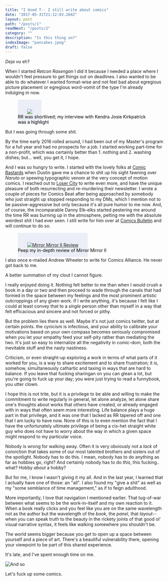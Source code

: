 ```yaml
---
title: "I Used T-- I still write about comics"
date: "2017-05-31T21:12:03.284Z"
layout: post
path: "/posts/1"
readNext: "/posts/2"
category: ""
description: "Is this thing on?"
indexImage: "pancakes.jpeg"
draft: false
---
```


_Deja vu_ eh?

When I started _Retcon Rasengan_ I did it because I needed a place where I wouldn't feel pressure to get things out on deadlines.  I also wanted to be able to do whatever I wanted format-wise and not feel bad about egregious picture placement or egregious word-vomit of the type I'm already indulging in now.

<div style="">
  <figure class="floatCenter">
    <a target='_blank' href="http://retconrasengan.blogspot.com/2016/04/hand-sewn-domestic-female-aesthetic.html">
      <img class="linkImage" style="max-height: 380px;padding: 30px; background-color: rgba(92,107,192, 0.1);border-radius: 3px;" src="https://2.bp.blogspot.com/-0ipM8FHFpYo/VxaLuN9yRqI/AAAAAAAAFuM/mncK6PMa-Ccscl8Z1mgBgBltXv5Eu6TWQCKgB/w1200-h630-p-k-no-nu/kendrafemaleaestetic.png">
    </a>
    <figcaption style="color: black;margin-top: -30px;">RR was shortlived; my interview with Kendra Josie Kirkpatrick was a highlight</figcaption>
  </figure>
</div>

But I was going through some shit.

By the time early 2016 rolled around, I had been out of my Master's program for a full year and had no prospects for a job.  I started working part-time for a non-profit, which was certainly better than 1. nothing and 2. washing dishes; but... well, you get it, I hope.

And I was so hungry to write. I started with the lovely folks at <a target='_blank' href='http://comicbastards.com'>Comic Bastards</a> when Dustin gave me a chance to shit up his sight fawning over _Naruto_ or spewing typographic venom at the very concept of motion comics.  I reached out to <a target='_blank' href='http://loser-city.com'>Loser City</a> to write even more, and have the unique pleasure of both resurrecting and re-murdering their newsletter.  I wrote a couple of pieces for Comics Beat after being approached by somebody who just straight up stopped responding to my DMs, which I mention not to be passive-aggressive but only because it's all pure humor to me now.  And, of course, the incomparable Danny Elk-elks started pestering me around the time RR was burning up in the atmosphere, pelting me with the absolute weirdest shit I had ever seen.  I still write for him over at <a target='_blank' href='http://comicsbulletin.com'>Comics Bulletin</a> and will continue to do so.  

<div style="">
  <figure class="floatCenter">
    <a target='_blank' href="http://comicsbulletin.com/tiny-pages-made-ashes-51917-mirror-mirror-ii/">
    <img style="padding: 30px; background-color: rgba(92,107,192, 0.1); max-height: 480px;border-radius: 3px;" src="https://i2.wp.com/comicsbulletin.com/wp-content/uploads/2017/05/Mirror-Mirror-II-cover.jpg?fit=798%2C1200" alt="Mirror Mirror II Review">
    </a>
    <figcaption style="color:black;margin-top:-30px;">Peep my in-depth review of Mirror Mirror II</figcaption>
  </figure>
</div>

I also once e-mailed Andrew Wheeler to write for Comics Alliance.  He never got back to me.  

A better summation of my clout I cannot figure.

I really enjoyed doing it.  Nothing felt better to me than when I would crush a book in a day or two and then proceed to wade through the canals that had formed in the space between my feelings and the most prominent artistic outcroppings of any given work.  If I write anything, it's because I felt like I could at least convey that to a _single_ person other than myself in a way that felt efficacious and sincere and not forced or pithy.

But the problem lies there as well.  Maybe it's not just comics twitter, but at certain points. the cynicism is infectious, and your ability to calibrate your motivations based on your own compass becomes seriously compromised when you let your empathy feed your self-pity rather than mediating the two. It's just so easy to internalize all the negativity in comic-dom, both the inevitable stuff and the nasty nastiness.

Criticism, or even straight-up exploring a work in terms of what parts of it worked for you, is a way to share excitement and to share frustration; it is, somehow, simultaneously cathartic and taxing in ways that are hard to balance. If you leave that fucking sharingan on you can glean a lot, but you're going to fuck up your day; you were just trying to read a funnybook, you utter clown.

I hope this is not trite, but it is a privilege to be able and willing to make the commitment to write regularly in general, let alone analyze, let alone share one's thoughts about works that others have created, or already engaged with in ways that often seem more interesting.  Life balance plays a huge part in that privilege, and it was one that I lacked as RR tapered off and one that I am lucky to have now. None of this is to even mention the fact that I have the unfortunately ultimate privilege of being a cis-het straight white guy who does not have to worry about the way in which a given space might respond to my particular voice.

Nobody is wrong for walking away. Often it is very obviously not a _lack_ of conviction that takes some of our most talented brothers and sisters out of the spotlight. Nobody has to do this. I mean, nobody has to do anything as far as hobbies go, right? And certainly nobody has to do _this_, this fucking.. what? Hobby _about_ a hobby?

But for me, I know I wasn't giving it my all.  And in the last year, I learned that I actually have one of those: an "all".  I also found my "give a shit" as well as my "some semblance of time management," as if to feign adulthood.

More importantly, I love that navigation I mentioned earlier.  That tug-of-war between what seems to be the work-in-itself and my own reaction to it. When a book really clicks and you feel like you are on the same wavelength not as the author but the wavelength of the _book_, the _panel_, that _layout_-- when you can speak truth to the beauty in the rickety joints of that good ol' visual narrative syntax, it feels like walking somewhere you shouldn't be.  

The world seems bigger because you get to open up a space between yourself and a piece of art. There's a beautiful vulnerability there, opening your viewpoint to be part of this shared experience. 

It's late, and I've spent enough time on me.

<img style="max-height: 480px;" src="http://fuckupsomecomics.com/posts/1/future_hendrix.png" alt="And so" />

Let's fuck up some comics.






